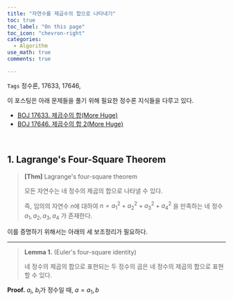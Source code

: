 ```yaml
---
title: "자연수를 제곱수의 합으로 나타내기"
toc: true
toc_label: "On this page"
toc_icon: "chevron-right"
categories:
  - Algorithm
use_math: true
comments: true

---
```


`Tags` 정수론, 17633, 17646, 

이 포스팅은 아래 문제들을 풀기 위해 필요한 정수론 지식들을 다루고 있다.

- [BOJ 17633. 제곱수의 합(More Huge)](https://www.acmicpc.net/problem/17633)
- [BOJ 17646. 제곱수의 합 2(More Huge)](https://www.acmicpc.net/problem/17646)

<br/>

## 1. Lagrange's Four-Square Theorem

> **[Thm]** Lagrange's four-square theorem
> 
> 모든 자연수는 네 정수의 제곱의 합으로 나타낼 수 있다.
> 
> 즉, 임의의 자연수 $n$에 대하여 $n = a_1^2 + a_2^2 + a_3^2 + a_4^2$ 을 만족하는 네 정수 $a_1, a_2, a_3, a_4$ 가 존재한다.

이를 증명하기 위해서는 아래의 세 보조정리가 필요하다.

---

> **Lemma 1.** (Euler's four-square identity)
> 
> 네 정수의 제곱의 합으로 표현되는 두 정수의 곱은 네 정수의 제곱의 합으로 표현할 수 있다.

**Proof.** $a_i$, $b_i$가 정수일 때, $a = a_1, b$
